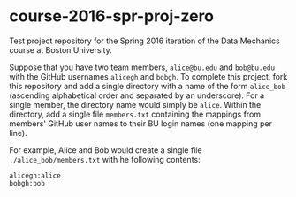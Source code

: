 # course-2016-spr-proj-zero
Test project repository for the Spring 2016 iteration of the Data Mechanics course at Boston University.

Suppose that you have two team members, `alice@bu.edu` and `bob@bu.edu` with the GitHub usernames `alicegh` and `bobgh`. To complete this project, fork this repository and add a single directory with a name of the form `alice_bob` (ascending alphabetical order and separated by an underscore). For a single member, the directory name would simply be `alice`. Within the directory, add a single file `members.txt` containing the mappings from members' GitHub user names to their BU login names (one mapping per line).

For example, Alice and Bob would create a single file `./alice_bob/members.txt` with he following contents:
```
alicegh:alice
bobgh:bob
```
